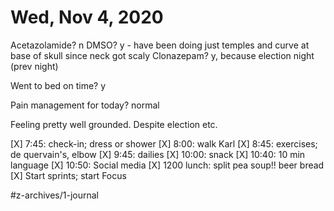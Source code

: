 # Wed, Nov 4, 2020
Acetazolamide? n
DMSO? y - have been doing just temples and curve at base of skull since neck got scaly
Clonazepam? y, because election night
(prev night)

Went to bed on time? y

Pain management for today? normal


Feeling pretty well grounded. Despite election etc. 

[X] 7:45: check-in; dress or shower
[X] 8:00: walk Karl
[X] 8:45: exercises; de quervain's, elbow
[X] 9:45: dailies
[X] 10:00: snack
[X] 10:40: 10 min language
[X] 10:50: Social media
[X] 1200 lunch: split pea soup!! beer bread
[X] Start sprints; start Focus


#z-archives/1-journal